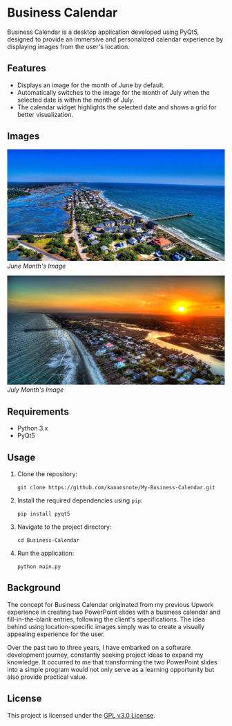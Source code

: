 # Business Calendar

Business Calendar is a desktop application developed using PyQt5, designed to provide an immersive and personalized calendar experience by displaying images from the user's location.

## Features

- Displays an image for the month of June by default.
- Automatically switches to the image for the month of July when the selected date is within the month of July.
- The calendar widget highlights the selected date and shows a grid for better visualization.

## Images

![June Image](media/for_june_image.jpg)
*June Month's Image*

![July Image](media/for_july_image.jpg)
*July Month's Image*

## Requirements

- Python 3.x
- PyQt5

## Usage

1. Clone the repository:
    ```
    git clone https://github.com/kanansnote/My-Business-Calendar.git
    ```

2. Install the required dependencies using `pip`:
    ```
    pip install pyqt5
    ```

3. Navigate to the project directory:
    ```
    cd Business-Calendar
    ```

4. Run the application:
    ```
    python main.py
    ```

## Background

The concept for Business Calendar originated from my previous Upwork experience in creating two PowerPoint slides with a business calendar and fill-in-the-blank entries, following the client's specifications. The idea behind using location-specific images simply was to create a visually appealing experience for the user.

Over the past two to three years, I have embarked on a software development journey, constantly seeking project ideas to expand my knowledge. It occurred to me that transforming the two PowerPoint slides into a simple program would not only serve as a learning opportunity but also provide practical value.

## License

This project is licensed under the [GPL v3.0 License](LICENSE).

